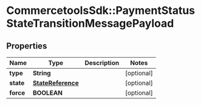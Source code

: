 # CommercetoolsSdk::PaymentStatusStateTransitionMessagePayload

## Properties
Name | Type | Description | Notes
------------ | ------------- | ------------- | -------------
**type** | **String** |  | [optional] 
**state** | [**StateReference**](StateReference.md) |  | [optional] 
**force** | **BOOLEAN** |  | [optional] 

